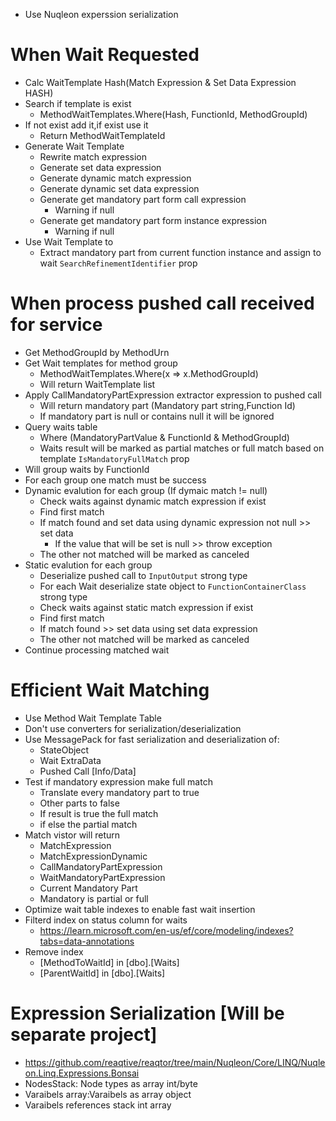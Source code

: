 ﻿* Use Nuqleon experssion serialization

# When Wait Requested
* Calc WaitTemplate Hash(Match Expression & Set Data Expression HASH)
* Search if template is exist
	* MethodWaitTemplates.Where(Hash, FunctionId, MethodGroupId)
* If not exist add it,if exist use it
	* Return MethodWaitTemplateId
* Generate Wait Template
	* Rewrite match expression
	* Generate set data expression
	* Generate dynamic match expression
	* Generate dynamic set data expression
	* Generate get mandatory part form call expression
		* Warning if null
	* Generate get mandatory part form instance expression
		* Warning if null
* Use Wait Template to
	* Extract mandatory part from current function instance and assign to wait `SearchRefinementIdentifier` prop

# When process pushed call received for service
* Get MethodGroupId by MethodUrn
* Get Wait templates for method group
	* MethodWaitTemplates.Where(x => x.MethodGroupId)
	* Will return WaitTemplate list
* Apply CallMandatoryPartExpression extractor expression to pushed call
	* Will return mandatory part (Mandatory part string,Function Id)
	* If mandatory part is null or contains null it will be ignored
* Query waits table
	* Where (MandatoryPartValue & FunctionId & MethodGroupId)
	* Waits result will be marked as partial matches or full match based on template `IsMandatoryFullMatch` prop
* Will group waits by FunctionId
* For each group one match must be success
* Dynamic evalution for each group (If dymaic match != null)
	* Check waits against dynamic match expression if exist
	* Find first match
	* If match found and set data using dynamic expression not null >> set data
		* If the value that will be set is null >> throw exception
	* The other not matched will be marked as canceled
* Static evalution for each group
	* Deserialize pushed call to `InputOutput` strong type
	* For each Wait deserialize state object to `FunctionContainerClass` strong type
	* Check waits against static match expression if exist
	* Find first match
	* If match found >> set data using set data expression
	* The other not matched will be marked as canceled
* Continue processing matched wait

# Efficient Wait Matching
* Use Method Wait Template Table
* Don't use converters for serialization/deserialization
* Use MessagePack for fast serialization and deserialization of:
	* StateObject
	* Wait ExtraData
	* Pushed Call [Info/Data]
* Test if mandatory expression make full match
	* Translate every mandatory part to true
	* Other parts to false
	* If result is true the full match
	* if else the partial match
* Match vistor will return
	* MatchExpression
	* MatchExpressionDynamic
	* CallMandatoryPartExpression
	* WaitMandatoryPartExpression
	* Current Mandatory Part
	* Mandatory is partial or full
* Optimize wait table indexes to enable fast wait insertion
* Filterd index on status column for waits
	* https://learn.microsoft.com/en-us/ef/core/modeling/indexes?tabs=data-annotations
* Remove index 
	* [MethodToWaitId] in [dbo].[Waits]
	* [ParentWaitId] in [dbo].[Waits]

# Expression Serialization [Will be separate project]
* https://github.com/reaqtive/reaqtor/tree/main/Nuqleon/Core/LINQ/Nuqleon.Linq.Expressions.Bonsai
* NodesStack: Node types as array int/byte
* Varaibels array:Varaibels as array object
* Varaibels references stack int array

